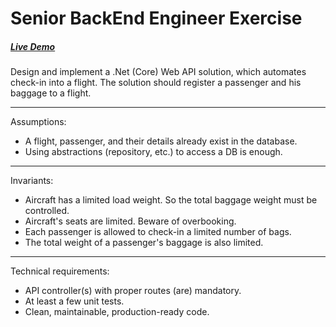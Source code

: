 # Senior BackEnd Engineer Exercise

##### [Live Demo](https://flight-check-in.scuticode.com/swagger/index.html)


Design and implement a .Net (Core) Web API solution, which automates check-in into a flight. 
The solution should register a passenger and his baggage to a flight. 

***
Assumptions:
* A flight, passenger, and their details already exist in the database. 
* Using abstractions (repository, etc.) to access a DB is enough. 

***
Invariants: 
* Aircraft has a limited load weight. So the total baggage weight must be controlled. 
* Aircraft's seats are limited. Beware of overbooking. 
* Each passenger is allowed to check-in a limited number of bags. 
* The total weight of a passenger's baggage is also limited. 

***
Technical requirements: 
* API controller(s) with proper routes (are) mandatory. 
* At least a few unit tests. 
* Clean, maintainable, production-ready code. 



  



